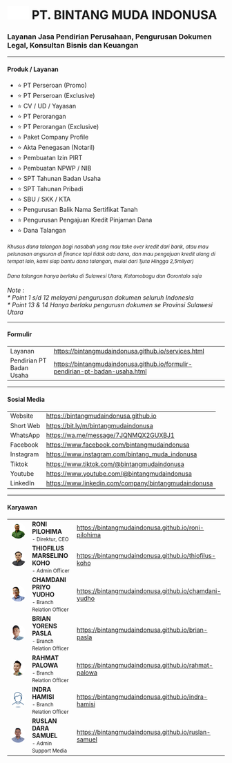 <h1><img src="assets/img/logo.png" width="50px"> PT. BINTANG MUDA INDONUSA</h1>
<h3>Layanan Jasa Pendirian Perusahaan, Pengurusan Dokumen Legal, Konsultan Bisnis dan Keuangan</h3>
<hr>
<h4>Produk / Layanan</h4>
<ul>
  <li>⭐ PT Perseroan (Promo)</li>
  <li>⭐ PT Perseroan (Exclusive)</li>
  <li>⭐ CV / UD / Yayasan</li>
  <li>⭐ PT Perorangan</li>
  <li>⭐ PT Perorangan (Exclusive)</li>
  <li>⭐ Paket Company Profile</li>
  <li>⭐ Akta Penegasan (Notaril)</li>
  <li>⭐ Pembuatan Izin PIRT</li>
  <li>⭐ Pembuatan NPWP / NIB</li>
  <li>⭐ SPT Tahunan Badan Usaha</li>
  <li>⭐ SPT Tahunan Pribadi</li>
  <li>⭐ SBU / SKK / KTA</li>
  <li>⭐ Pengurusan Balik Nama Sertifikat Tanah</li>
  <li>⭐ Pengurusan Pengajuan Kredit Pinjaman Dana</li>
  <li>⭐ Dana Talangan</li>
</ul>  
<small><i>Khusus dana talangan bagi nasabah yang mau take over kredit dari bank, atau mau pelunasan angsuran di finance tapi tidak ada dana, dan mau pengajuan kredit ulang di tempat lain, kami siap bantu dana talangan, mulai dari 1juta Hingga 2,5milyar)</i>
<br><br>
<i>Dana talangan hanya berlaku di Sulawesi Utara, Kotamobagu dan Gorontalo saja</i></small>
<br><br>
<i>Note :</i>
<br>
<i>* Point 1 s/d 12 melayani pengurusan dokumen seluruh Indonesia</i>
<br>
<i>* Point 13 & 14 Hanya berlaku pengurusn dokumen se Provinsi Sulawesi Utara</i>
<hr>
<h4>Formulir</h4>
<table width="100%">
  <tbody>
    <tr>
      <td>Layanan</td>
      <td><a href="https://bintangmudaindonusa.github.io/services.html" target="_blank">https://bintangmudaindonusa.github.io/services.html</a></td>
    </tr>
    <tr>
      <td>Pendirian PT Badan Usaha</td>
      <td><a href="https://bintangmudaindonusa.github.io/formulir-pendirian-pt-badan-usaha.html" target="_blank">https://bintangmudaindonusa.github.io/formulir-pendirian-pt-badan-usaha.html</a></td>
    </tr>
  </tbody>
</table>
<hr>
<h4>Sosial Media</h4>
<table width="100%">
  <tbody>
    <tr>
      <td>Website</td>
      <td><a href="https://bintangmudaindonusa.github.io" target="_blank">https://bintangmudaindonusa.github.io</a></td>
    </tr>
    <tr>
      <td>Short Web</td>
      <td><a href="https://bit.ly/m/bintangmudaindonusa" target="_blank">https://bit.ly/m/bintangmudaindonusa</a></td>
    </tr>
    <tr>
      <td>WhatsApp</td>
      <td><a href="https://wa.me/message/7JQNMQX2GUXBJ1" target="_blank">https://wa.me/message/7JQNMQX2GUXBJ1</a></td>
    </tr>
    <tr>
      <td>Facebook</td>
      <td><a href="https://www.facebook.com/bintangmudaindonusa" target="_blank">https://www.facebook.com/bintangmudaindonusa</a></td>
    </tr>
    <tr>
      <td>Instagram</td>
      <td><a href="https://www.instagram.com/bintang_muda_indonusa" target="_blank">https://www.instagram.com/bintang_muda_indonusa</a></td>
    </tr>
    <tr>
      <td>Tiktok</td>
      <td><a href="https://www.tiktok.com/@bintangmudaindonusa" target="_blank">https://www.tiktok.com/@bintangmudaindonusa</a></td>
    </tr>
    <tr>
      <td>Youtube</td>
      <td><a href="https://www.youtube.com/@bintangmudaindonusa" target="_blank">https://www.youtube.com/@bintangmudaindonusa</a></td>
    </tr>
    <tr>
      <td>LinkedIn</td>
      <td><a href="https://www.linkedin.com/company/bintangmudaindonusa" target="_blank">https://www.linkedin.com/company/bintangmudaindonusa</a></td>
    </tr>
  </tbody>
</table>
<hr>
<h4>Karyawan</h4>
<table width="100%">
  <tbody>
    <tr>
      <td width="10%"><img src="assets/img/hrd/roni.png" style="border-radius: 50%;"></td>
      <td><strong>RONI PILOHIMA</strong><br><small>- Direktur, CEO</small></td>
      <td><a href="https://bintangmudaindonusa.github.io/roni-pilohima" target="_blank">https://bintangmudaindonusa.github.io/roni-pilohima</a></td>
    </tr>
    <tr>
      <td width="10%"><img src="assets/img/hrd/thiofilus.png" style="border-radius: 50%;"></td>
      <td><strong>THIOFILUS MARSELINO KOHO</strong><br><small>- Admin Officer</small></td>
      <td><a href="https://bintangmudaindonusa.github.io/thiofilus-koho" target="_blank">https://bintangmudaindonusa.github.io/thiofilus-koho</a></td>
    </tr>
    <tr>
      <td width="10%"><img src="assets/img/hrd/chamdani.png" style="border-radius: 50%;"></td>
      <td><strong>CHAMDANI PRIYO YUDHO</strong><br><small>- Branch Relation Officer</small></td>
      <td><a href="https://bintangmudaindonusa.github.io/chamdani-yudho" target="_blank">https://bintangmudaindonusa.github.io/chamdani-yudho</a></td>
    </tr>
    <tr>
      <td width="10%"><img src="assets/img/hrd/brian.png" style="border-radius: 50%;"></td>
      <td><strong>BRIAN YORENS PASLA</strong><br><small>- Branch Relation Officer</small></td>
      <td><a href="https://bintangmudaindonusa.github.io/brian-pasla" target="_blank">https://bintangmudaindonusa.github.io/brian-pasla</a></td>
    </tr>
    <tr>
      <td width="10%"><img src="assets/img/hrd/rahmat.png" style="border-radius: 50%;"></td>
      <td><strong>RAHMAT PALOWA</strong><br><small>- Branch Relation Officer</small></td>
      <td><a href="https://bintangmudaindonusa.github.io/rahmat-palowa" target="_blank">https://bintangmudaindonusa.github.io/rahmat-palowa</a></td>
    </tr>
    <tr>
      <td width="10%"><img src="assets/img/hrd/user-profil.png" style="border-radius: 50%;"></td>
      <td><strong>INDRA HAMISI</strong><br><small>- Branch Relation Officer</small></td>
      <td><a href="https://bintangmudaindonusa.github.io/indra-hamisi" target="_blank">https://bintangmudaindonusa.github.io/indra-hamisi</a></td>
    </tr>
    <tr>
      <td width="10%"><img src="assets/img/hrd/ruslan.png" style="border-radius: 50%;"></td>
      <td><strong>RUSLAN DARA SAMUEL</strong><br><small>- Admin Support Media</small></td>
      <td><a href="https://bintangmudaindonusa.github.io/ruslan-samuel" target="_blank">https://bintangmudaindonusa.github.io/ruslan-samuel</a></td>
    </tr>
  </tbody>
</table>
